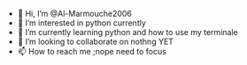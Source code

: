 - 👋 Hi, I’m @Al-Marmouche2006
- 👀 I’m interested in python currently 
- 🌱 I’m currently learning python and how to use my terminale  
- 💞️ I’m looking to collaborate on nothng YET  
- 📫 How to reach me ;nope need to focus

<!---
Al-Marmouche2006/Al-Marmouche2006 is a ✨ special ✨ repository because its `README.md` (this file) appears on your GitHub profile.
You can click the Preview link to take a look at your changes.
--->
